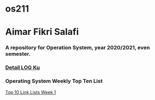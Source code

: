 # os211
# Aimar Fikri Salafi
###  A repository for Operation System, year 2020/2021, even semester.

### [Detail LOG Ku](https://github.com/Night1010/os211/blob/master/TXT/mylog.txt ) 


### Operating System Weekly Top Ten List
 [Top 10 Link Lists Week 1](./w01)
